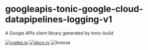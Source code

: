 # googleapis-tonic-google-cloud-datapipelines-logging-v1

A Google APIs client library generated by tonic-build

[![crates.io](https://img.shields.io/crates/v/googleapis-tonic-google-cloud-datapipelines-logging-v1)](https://crates.io/crates/googleapis-tonic-google-cloud-datapipelines-logging-v1)
[![docs.rs](https://img.shields.io/docsrs/googleapis-tonic-google-cloud-datapipelines-logging-v1)](https://docs.rs/googleapis-tonic-google-cloud-datapipelines-logging-v1)
![license](https://img.shields.io/crates/l/googleapis-tonic-google-cloud-datapipelines-logging-v1)
